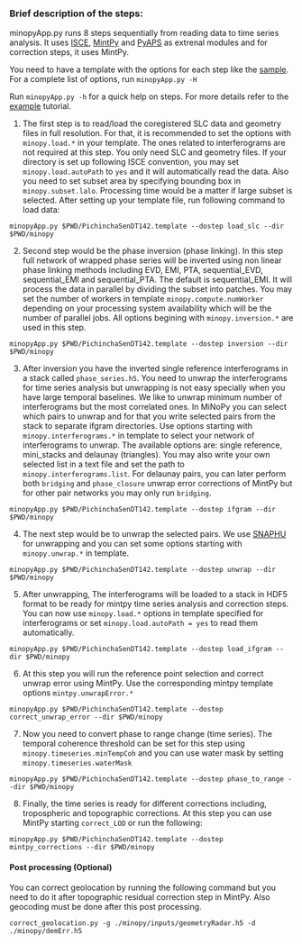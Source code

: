 ### Brief description of the steps: ###

minopyApp.py runs 8 steps sequentially from reading data to time series analysis. It uses [ISCE](https://github.com/isce-framework/isce2), [MintPy](https://github.com/insarlab/MintPy) and [PyAPS](https://github.com/AngeliqueBenoit/pyaps3) as extrenal modules and for correction steps, it uses MintPy.

You need to have a template with the options for each step like the [sample](https://github.com/geodesymiami/MiNoPy/blob/main/sample_input/PichinchaSenDT142.template). For a complete list of options, run `minopyApp.py -H`

Run `minopyApp.py -h` for a quick help on steps.
For more details refer to the [example](https://nbviewer.jupyter.org/github/geodesymiami/MiNoPy/blob/main/tutorial/minopyApp.ipynb) tutorial.

1. The first step is to read/load the coregistered SLC data and geometry files in full resolution. For that, it is recommended to set the options with `minopy.load.*` in your template. The ones related to interferograms are not required at this step. You only need SLC and geometry files. If your directory is set up following ISCE convention, you may set `minopy.load.autoPath` to `yes` and it will automatically read the data. Also you need to set subset area by specifying bounding box in `minopy.subset.lalo`. Processing time would be a matter if large subset is selected. 
After setting up your template file, run following command to load data:
```
minopyApp.py $PWD/PichinchaSenDT142.template --dostep load_slc --dir $PWD/minopy
```

2. Second step would be the phase inversion (phase linking). In this step full network of wrapped phase series will be inverted using non linear phase linking methods including EVD, EMI, PTA, sequential_EVD, sequential_EMI and sequential_PTA. The default is sequential_EMI. 
It will process the data in parallel by dividing the subset into patches. You may set the number of workers in template `minopy.compute.numWorker` depending on your processing system availability which will be the number of parallel jobs. All options begining with `minopy.inversion.*` are used in this step. 

```
minopyApp.py $PWD/PichinchaSenDT142.template --dostep inversion --dir $PWD/minopy
```

3. After inversion you have the inverted single reference interferograms in a stack called `phase_series.h5`. You need to unwrap the interferograms for time series analysis but unwrapping is not easy specially when you have large temporal baselines. We like to unwrap minimum number of interferograms but the most correlated ones. In MiNoPy you can select which pairs to unwrap and for that you write selected pairs from the stack to separate ifgram directories. Use options starting with `minopy.interferograms.*` in template to select your network of interferograms to unwrap. The available options are: single reference, mini_stacks and delaunay (triangles). You may also write your own selected list in a text file and set the path to `minopy.interferograms.list`. For delaunay pairs, you can later perform both `bridging` and `phase_closure` unwrap error corrections of MintPy but for other pair networks you may only run `bridging`.

```
minopyApp.py $PWD/PichinchaSenDT142.template --dostep ifgram --dir $PWD/minopy
```

4. The next step would be to unwrap the selected pairs. We use [SNAPHU](https://web.stanford.edu/group/radar/softwareandlinks/sw/snaphu/) for unwrapping and you can set some options starting with `minopy.unwrap.*` in template.

```
minopyApp.py $PWD/PichinchaSenDT142.template --dostep unwrap --dir $PWD/minopy
```

5. After unwrapping, The interferograms will be loaded to a stack in HDF5 format to be ready for mintpy time series analysis and correction steps.
You can now use `minopy.load.*` options in template specified for interferograms or set `minopy.load.autoPath = yes` to read them automatically.

```
minopyApp.py $PWD/PichinchaSenDT142.template --dostep load_ifgram --dir $PWD/minopy
```

6. At this step you will run the reference point selection and correct unwrap error using MintPy. Use the corresponding mintpy template options `mintpy.unwrapError.*`

```
minopyApp.py $PWD/PichinchaSenDT142.template --dostep correct_unwrap_error --dir $PWD/minopy
```

7. Now you need to convert phase to range change (time series). The temporal coherence threshold can be set for this step using `minopy.timeseries.minTempCoh` and you can use water mask by setting `minopy.timeseries.waterMask`

```
minopyApp.py $PWD/PichinchaSenDT142.template --dostep phase_to_range --dir $PWD/minopy
```

8. Finally, the time series is ready for different corrections including, tropospheric and topographic corrections. At this step you can use MintPy starting `correct_LOD` or run the following:

```
minopyApp.py $PWD/PichinchaSenDT142.template --dostep mintpy_corrections --dir $PWD/minopy
```


#### Post processing (Optional) ####
You can correct geolocation by running the following command but you need to do it after topographic residual correction step in MintPy. Also geocoding must be done after this post processing.

```
correct_geolocation.py -g ./minopy/inputs/geometryRadar.h5 -d ./minopy/demErr.h5
```
